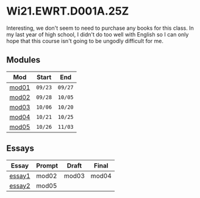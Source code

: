 # Wi21.EWRT.D001A.25Z

Interesting, we don't seem to need to purchase any books for this class.
In my last year of high school, I didn't do too well with English so I can only
hope that this course isn't going to be ungodly difficult for me.

## Modules

Mod|Start|End
-|-|-
[mod01](mod01)|`09/23`|`09/27`
[mod02](mod02)|`09/28`|`10/05`
[mod03](mod03)|`10/06`|`10/20`
[mod04](mod04)|`10/21`|`10/25`
[mod05](mod05)|`10/26`|`11/03`

## Essays

Essay|Prompt|Draft|Final
-|-|-|-
[essay1](essay1)|mod02|mod03|mod04
[essay2](essay2)|mod05
